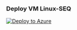 ### Deploy VM Linux-SEQ

[![Deploy to Azure](https://aka.ms/deploytoazurebutton)](https://raw.githubusercontent.com/OctarinaCompany/TestDeploy/main/template.json)
